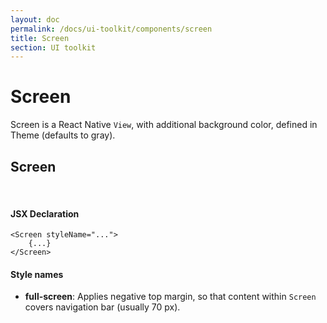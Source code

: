 ```yaml
---
layout: doc
permalink: /docs/ui-toolkit/components/screen
title: Screen
section: UI toolkit
---
```


# Screen

Screen is a React Native `View`, with additional background color, defined in Theme (defaults to gray).
  
## Screen
<br />

#### JSX Declaration
```JSX
<Screen styleName="...">
    {...}
</Screen>
```  

#### Style names

* **full-screen**: Applies negative top margin, so that content within `Screen` covers navigation bar (usually 70 px).
